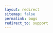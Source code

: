 ```yaml
---
layout: redirect
sitemap: false
permalink: bugs
redirect_to: support
---
```


<!-- Redirect old permalink since 2022-05-28 -->
